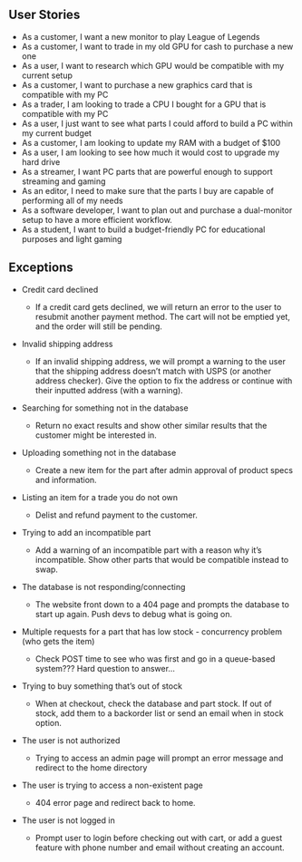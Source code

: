 ## User Stories

- As a customer, I want a new monitor to play League of Legends
- As a customer, I want to trade in my old GPU for cash to purchase a new one
- As a user, I want to research which GPU would be compatible with my current setup
- As a customer, I want to purchase a new graphics card that is compatible with my PC
- As a trader, I am looking to trade a CPU I bought for a GPU that is compatible with my PC
- As a user, I just want to see what parts I could afford to build a PC within my current budget
- As a customer, I am looking to update my RAM with a budget of $100
- As a user, I am looking to see how much it would cost to upgrade my hard drive
- As a streamer, I want PC parts that are powerful enough to support streaming and gaming
- As an editor, I need to make sure that the parts I buy are capable of performing all of my needs
- As a software developer, I want to plan out and purchase a dual-monitor setup to have a more efficient workflow. 
- As a student, I want to build a budget-friendly PC for educational purposes and light gaming

## Exceptions

- Credit card declined
  - If a credit card gets declined, we will return an error to the user to resubmit another payment method. The cart will not be emptied yet, and the order will still be pending.

- Invalid shipping address
  - If an invalid shipping address, we will prompt a warning to the user that the shipping address doesn’t match with USPS (or another address checker). Give the option to fix the address or continue with their inputted address (with a warning). 

- Searching for something not in the database
  - Return no exact results and show other similar results that the customer might be interested in.
  
- Uploading something not in the database
  - Create a new item for the part after admin approval of product specs and information.
  
- Listing an item for a trade you do not own
  - Delist and refund payment to the customer.
  
- Trying to add an incompatible part
  - Add a warning of an incompatible part with a reason why it’s incompatible. Show other parts that would be compatible instead to swap.

- The database is not responding/connecting
  - The website front down to a 404 page and prompts the database to start up again. Push devs to debug what is going on.
  
- Multiple requests for a part that has low stock - concurrency problem (who gets the item)
  - Check POST time to see who was first and go in a queue-based system??? Hard question to answer…
  
- Trying to buy something that’s out of stock
  - When at checkout, check the database and part stock. If out of stock, add them to a backorder list or send an email when in stock option.
  
- The user is not authorized
  - Trying to access an admin page will prompt an error message and redirect to the home directory

- The user is trying to access a non-existent page
  - 404 error page and redirect back to home.

- The user is not logged in
  - Prompt user to login before checking out with cart, or add a guest feature with phone number and email without creating an account. 
